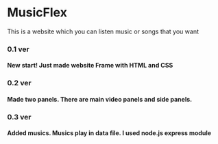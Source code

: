 # MusicFlex
This is a website which you can listen music or songs that you want

### 0.1 ver
#### New start! Just made website Frame with HTML and CSS 

### 0.2 ver
#### Made two panels. There are main video panels and side panels. 

### 0.3 ver
#### Added musics. Musics play in data file. I used node.js express module
